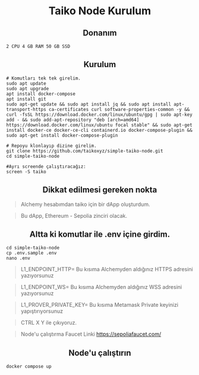 <h1 align="center">Taiko Node Kurulum</h1>

<h2 align="center">Donanım</h2>

``` 2 CPU 4 GB RAM 50 GB SSD ```

<h2 align="center">Kurulum</h2>

``` Console
# Komutları tek tek girelim.
sudo apt update 
sudo apt upgrade
apt install docker-compose
apt install git
sudo apt-get update && sudo apt install jq && sudo apt install apt-transport-https ca-certificates curl software-properties-common -y && curl -fsSL https://download.docker.com/linux/ubuntu/gpg | sudo apt-key add - && sudo add-apt-repository "deb [arch=amd64] https://download.docker.com/linux/ubuntu focal stable" && sudo apt-get install docker-ce docker-ce-cli containerd.io docker-compose-plugin && sudo apt-get install docker-compose-plugin

# Repoyu klonlayıp dizine girelim.
git clone https://github.com/taikoxyz/simple-taiko-node.git
cd simple-taiko-node

#Ayrı screende çalıştıracağız:
screen -S taiko
```

<h2 align="center">Dikkat edilmesi gereken nokta</h2>

>Alchemy hesabımdan taiko için bir dApp oluşturdum.

>Bu dApp, Ethereum - Sepolia zinciri olacak.

<h2 align="center">Altta ki komutlar ile .env içine girdim.</h2>

```console
cd simple-taiko-node
cp .env.sample .env
nano .env
```

>L1_ENDPOINT_HTTP= Bu kısıma Alchemyden aldığınız HTTPS adresini yazıyorsunuz

>L1_ENDPOINT_WS= Bu kısıma Alchemyden aldığınız WSS adresini yazıyorsunuz

>L1_PROVER_PRIVATE_KEY= Bu kısıma Metamask Private keyinizi yapıştırıyorsunuz

>CTRL X Y ile çıkıyoruz.


>Node'u çalıştırma
>Faucet Linki https://sepoliafaucet.com/

<h2 align="center"> Node'u çalıştırın</h2>

```
docker compose up
```
